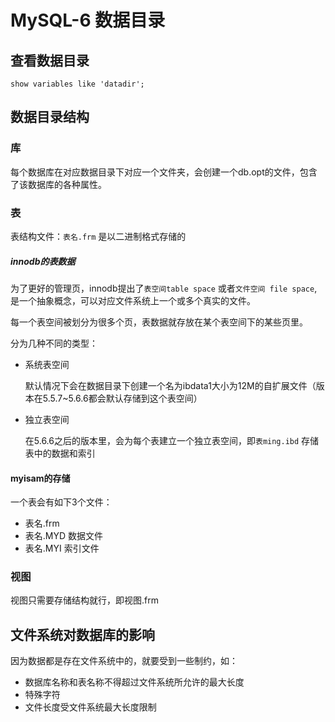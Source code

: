 # MySQL-6 数据目录
## 查看数据目录

```
show variables like 'datadir';
```

## 数据目录结构

### 库
每个数据库在对应数据目录下对应一个文件夹，会创建一个db.opt的文件，包含了该数据库的各种属性。
### 表
表结构文件：`表名.frm`  是以二进制格式存储的

##### innodb的表数据
为了更好的管理页，innodb提出了`表空间table space` 或者`文件空间 file space`,是一个抽象概念，可以对应文件系统上一个或多个真实的文件。

每一个表空间被划分为很多个页，表数据就存放在某个表空间下的某些页里。

分为几种不同的类型：

* 系统表空间

	 默认情况下会在数据目录下创建一个名为ibdata1大小为12M的自扩展文件（版本在5.5.7~5.6.6都会默认存储到这个表空间）
	 
* 独立表空间

	在5.6.6之后的版本里，会为每个表建立一个独立表空间，即`表ming.ibd` 存储表中的数据和索引	 
	
#### myisam的存储
一个表会有如下3个文件：

* 表名.frm
* 表名.MYD	数据文件
* 表名.MYI 索引文件

### 视图
视图只需要存储结构就行，即视图.frm

## 文件系统对数据库的影响
因为数据都是存在文件系统中的，就要受到一些制约，如：
* 数据库名称和表名称不得超过文件系统所允许的最大长度
* 特殊字符
* 文件长度受文件系统最大长度限制



